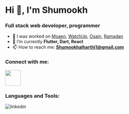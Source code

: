 # Hi 👋, I'm Shumookh
### Full stack web developer, programmer

- 🔭 I was worked on [Moaen](https://github.com/ShumookhAl/Moaen), [WatchUp](https://github.com/ShumookhAl/WatchUp), [Osain](https://github.com/ShumookhAl/Osain), [Ramadan](https://github.com/ShumookhAl/Ramadan)
- 🌱 I’m currently **Flutter, Dart, React**
- 📫 How to reach me: **Shumookhalharthi1@gmail.com**
### Connect with me:
<img src="https://raw.githubusercontent.com/rahuldkjain/github-profile-readme-generator/master/src/images/icons/Social/linked-in-alt.svg" width=50><a href="https://www.linkedin.com/in/shumookh-alharthi-140b89216/"><a>

### Languages and Tools:
![linkedin](https://img.shields.io/badge/Linkedin-0e76a8?style=for-the-badge&logo=Linkedin&logoColor=white)
